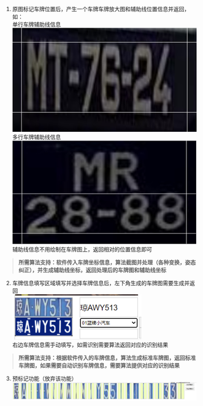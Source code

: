 1. 原图标记车牌位置后，产生一个车牌车牌放大图和辅助线位置信息并返回，如：  
单行车牌辅助线信息
![单行车牌辅助线信息](4C61E4E6-3078-4d09-9F50-56FBADFAF6D7.png)  
多行车牌辅助线信息
![多行车牌辅助线信息](9206452E-3F65-4678-BF11-BEB7E92FA06F.png)
辅助线信息不用绘制在车牌图上，返回相对的位置信息即可  
>**所需算法支持：软件传入车牌坐标信息，算法截图并处理（各种变换，姿态纠正），并生成辅助线坐标，返回处理后的车牌图和辅助线坐标**

2. 车牌信息填写区域填写并选择车牌信息后，左下角生成的车牌图需要生成并返回  
![车牌信息填写区域](44F4A5A9-6B24-4f42-B575-FBBCAEA0C118.png)  
右边车牌信息需手动填写，如需识别需要算法返回对应的识别结果  
>**所需算法支持：根据软件传入的车牌信息，算法生成标准车牌图，返回标准车牌图，如果需要自动识别车牌信息，需要算法提供对应的识别结果**

3. 预标记功能（放弃该功能）
![车牌预标记功能](1B86C685-B7BA-40b2-9C59-A4F8925F8349.png)
